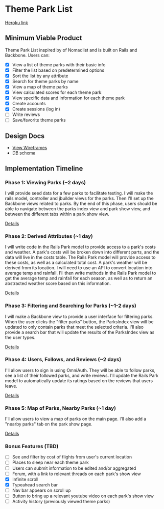 # Theme Park List

[Heroku link][heroku]

[heroku]: https://theme-park-list.herokuapp.com/

## Minimum Viable Product
Theme Park List inspired by of Nomadlist and is built on Rails and Backbone. Users can:

<!-- This is a Markdown checklist. Use it to keep track of your progress! -->

- [X] View a list of theme parks with their basic info
- [X] Filter the list based on predetermined options
- [X] Sort the list by any attribute
- [X] Search for theme parks by name
- [X] View a map of theme parks
- [X] View calculated scores for each theme park
- [X] View specific data and information for each theme park
- [X] Create accounts
- [X] Create sessions (log in)
- [ ] Write reviews
- [ ] Save/favorite theme parks

## Design Docs
* [View Wireframes][views]
* [DB schema][schema]

[views]: ./docs/views.md
[schema]: ./docs/schema.md

## Implementation Timeline

### Phase 1: Viewing Parks (~2 days)
I will provide seed data for a few parks to facilitate testing. I will make the rails model, controller and jbuilder views for the parks. Then I'll set up the Backbone views related to parks. By the end of this phase, users should be able to navigate between the parks index view and park show view, and between the different tabs within a park show view.

[Details][phase-one]

### Phase 2: Derived Attributes (~1 day)
I will write code in the Rails Park model to provide access to a park's costs and weather. A park's costs will be broken down into different parts, and the data will live in the costs table. The Rails Park model will provide access to these costs, as well as a calculated total cost. A park's weather will be derived from its location. I will need to use an API to convert location into average temp and rainfall. I'll then write methods in the Rails Park model to get the average temp and rainfall for each season, as well as to return an abstracted weather score based on this information.

[Details][phase-two]

### Phase 3: Filtering and Searching for Parks (~1-2 days)
I will make a Backbone view to provide a user interface for filtering parks. When the user clicks the "filter parks" button, the ParksIndex view will be updated to only contain parks that meet the selected criteria. I'll also provide a search bar that will update the results of the ParksIndex view as the user types.

[Details][phase-three]

### Phase 4: Users, Follows, and Reviews (~2 days)
I'll allow users to sign in using OmniAuth. They will be able to follow parks, see a list of their followed parks, and write reviews. I'll update the Rails Park model to automatically update its ratings based on the reviews that users leave.

[Details][phase-four]

### Phase 5: Map of Parks, Nearby Parks (~1 day)
I'll allow users to view a map of parks on the main page. I'll also add a "nearby parks" tab on the park show page.

[Details][phase-five]

### Bonus Features (TBD)
- [ ] See and filter by cost of flights from user's current location
- [ ] Places to sleep near each theme park
- [ ] Users can submit information to be edited and/or aggregated
- [ ] Forum, with a link to relevant threads on each park's show view
- [X] Infinite scroll
- [X] Typeahead search bar
- [ ] Nav bar appears on scroll up
- [ ] Button to bring up a relevant youtube video on each park's show view
- [ ] Activity history (previously viewed theme parks)

[phase-one]: ./docs/phases/phase1.md
[phase-two]: ./docs/phases/phase2.md
[phase-three]: ./docs/phases/phase3.md
[phase-four]: ./docs/phases/phase4.md
[phase-five]: ./docs/phases/phase5.md


